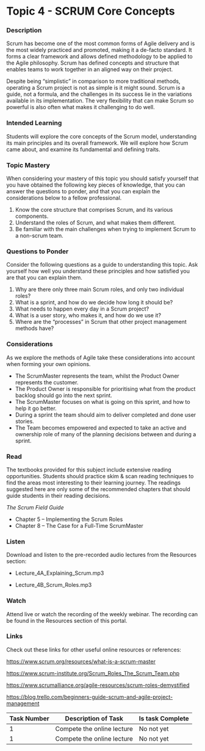 # Topic 4 - SCRUM Core Concepts
### Description
Scrum has become one of the most common forms of Agile delivery and is the most widely practiced and promoted, making it a de-facto standard. It forms a clear framework and allows defined methodology to be applied to the Agile philosophy. Scrum has defined concepts and structure that enables teams to work together in an aligned way on their project.

Despite being “simplistic” in comparison to more traditional methods, operating a Scrum project is not as simple is it might sound. Scrum is a guide, not a formula, and the challenges in its success lie in the variations available in its implementation. The very flexibility that can make Scrum so powerful is also often what makes it challenging to do well.


### Intended Learning
Students will explore the core concepts of the Scrum model, understanding its main principles and its overall framework. We will explore how Scrum came about, and examine its fundamental and defining traits.

### Topic Mastery
When considering your mastery of this topic you should satisfy yourself that you have obtained the following key pieces of knowledge, that you can answer the questions to ponder, and that you can explain the considerations below to a fellow professional.

1. Know the core structure that comprises Scrum, and its various components.
1. Understand the roles of Scrum, and what makes them different.
1. Be familiar with the main challenges when trying to implement Scrum to a non-scrum team.

### Questions to Ponder
Consider the following questions as a guide to understanding this topic. Ask yourself how well you understand these principles and how satisfied you are that you can explain them.

1. Why are there only three main Scrum roles, and only two individual roles?
1. What is a sprint, and how do we decide how long it should be?
1. What needs to happen every day in a Scrum project?
1. What is a user story, who makes it, and how do we use it?
1. Where are the “processes” in Scrum that other project management methods have?

### Considerations
As we explore the methods of Agile take these considerations into account when forming your own opinions.

* The ScrumMaster represents the team, whilst the Product Owner represents the customer.
* The Product Owner is responsible for prioritising what from the product backlog should go into the next sprint.
* The ScrumMaster focuses on what is going on this sprint, and how to help it go better.
* During a sprint the team should aim to deliver completed and done user stories.
* The Team becomes empowered and expected to take an active and ownership role of many of the planning decisions between and during a sprint.

### Read
The textbooks provided for this subject include extensive reading opportunities. Students should practice skim & scan reading techniques to find the areas most interesting to their learning journey. The readings suggested here are only some of the recommended chapters that should guide students in their reading decisions.

*The Scrum Field Guide*
* Chapter 5 – Implementing the Scrum Roles
* Chapter 8 – The Case for a Full-Time ScrumMaster

### Listen
Download and listen to the pre-recorded audio lectures from the Resources section:

* Lecture_4A_Explaining_Scrum.mp3

* Lecture_4B_Scrum_Roles.mp3


### Watch
Attend live or watch the recording of the weekly webinar. The recording can be found in the Resources section of this portal.

### Links
Check out these links for other useful online resources or references:

https://www.scrum.org/resources/what-is-a-scrum-master

https://www.scrum-institute.org/Scrum_Roles_The_Scrum_Team.php

https://www.scrumalliance.org/agile-resources/scrum-roles-demystified

https://blog.trello.com/beginners-guide-scrum-and-agile-project-management

| Task Number | Description of Task | Is task Complete |
|-------------|---------------------|------------------|
|1            |Compete the online lecture | No not yet|
|1            |Compete the online lecture | No not yet|
